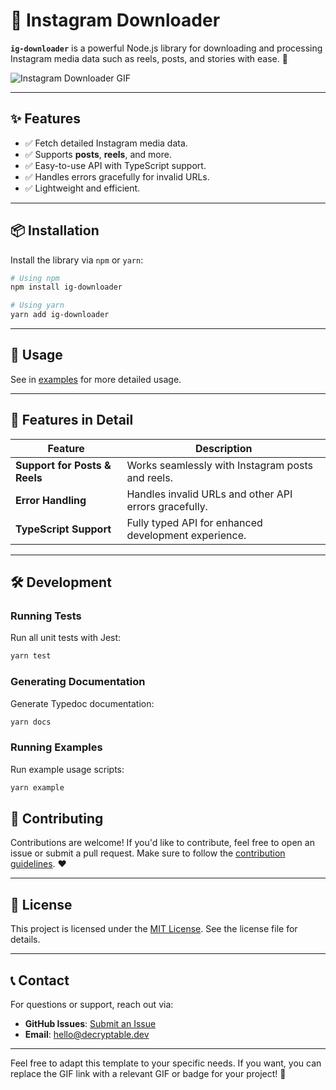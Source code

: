 # 📸 Instagram Downloader

**`ig-downloader`** is a powerful Node.js library for downloading and processing Instagram media data such as reels, posts, and stories with ease. 🚀

![Instagram Downloader GIF](https://media.giphy.com/media/26BRuo6sLetdllPAQ/giphy.gif)

---

## ✨ Features

- ✅ Fetch detailed Instagram media data.
- ✅ Supports **posts**, **reels**, and more.
- ✅ Easy-to-use API with TypeScript support.
- ✅ Handles errors gracefully for invalid URLs.
- ✅ Lightweight and efficient.

---

## 📦 Installation

Install the library via `npm` or `yarn`:

```bash
# Using npm
npm install ig-downloader

# Using yarn
yarn add ig-downloader
```

---

## 🚀 Usage

See in [examples](/functions/index.InstagramDownloader.html) for more detailed usage.

---

## 🌟 Features in Detail

| Feature                       | Description                                           |
| ----------------------------- | ----------------------------------------------------- |
| **Support for Posts & Reels** | Works seamlessly with Instagram posts and reels.      |
| **Error Handling**            | Handles invalid URLs and other API errors gracefully. |
| **TypeScript Support**        | Fully typed API for enhanced development experience.  |

---

## 🛠️ Development

### Running Tests

Run all unit tests with Jest:

```bash
yarn test
```

### Generating Documentation

Generate Typedoc documentation:

```bash
yarn docs
```

### Running Examples

Run example usage scripts:

```bash
yarn example
```

## 🔗 Contributing

Contributions are welcome! If you'd like to contribute, feel free to open an issue or submit a pull request. Make sure to follow the [contribution guidelines](CONTRIBUTING.md). ❤️

---

## 📜 License

This project is licensed under the [MIT License](./LICENSE). See the license file for details.

---

## 📞 Contact

For questions or support, reach out via:

- **GitHub Issues**: [Submit an Issue](https://github.com/decryptable/ig-downloader/issues)
- **Email**: [hello@decryptable.dev](mailto:hello@decryptable.dev)

---

Feel free to adapt this template to your specific needs. If you want, you can replace the GIF link with a relevant GIF or badge for your project! 🚀
